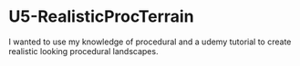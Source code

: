 # U5-RealisticProcTerrain
I wanted to use my knowledge of procedural and a udemy tutorial to create realistic looking procedural landscapes.
